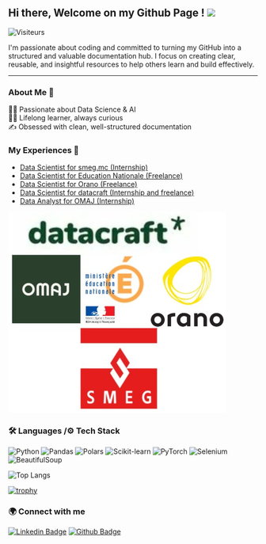 ## Hi there, Welcome on my Github Page ! <img src="https://media.giphy.com/media/hvRJCLFzcasrR4ia7z/giphy.gif" width="25">
![Visiteurs](https://visitor-badge.laobi.icu/badge?page_id=Mastocodeur.Mastocodeur)

I'm passionate about coding and committed to turning my GitHub into a structured and valuable documentation hub. I focus on creating clear, reusable, and insightful resources to help others learn and build effectively.
___

### About Me 🚀
👨‍💻 Passionate about Data Science & AI  
🧑‍🎓 Lifelong learner, always curious  
✍️ Obsessed with clean, well-structured documentation  

### My Experiences 🙌
- [Data Scientist for smeg.mc (Internship)](https://www.smeg.mc/) 
- [Data Scientist for Education Nationale (Freelance)](https://www.education.gouv.fr/)
- [Data Scientist for Orano (Freelance)](https://www.orano.group/fr) 
- [Data Scientist for datacraft (Internship and freelance)](https://datacraft.paris/) 
- [Data Analyst for OMAJ (Internship)](https://omaj.fr/)

![](logos_entreprises.jpg)


### 🛠 Languages /⚙️ Tech Stack


![Python](https://img.shields.io/badge/-Python-3776AB?style=flat&logo=python&logoColor=white)
![Pandas](https://img.shields.io/badge/-Pandas-150458?style=flat&logo=pandas&logoColor=white)
![Polars](https://img.shields.io/badge/-Polars-009CDE?style=flat&logo=data&logoColor=white)
![Scikit-learn](https://img.shields.io/badge/-Scikit--learn-F7931E?style=flat&logo=scikitlearn&logoColor=white)
![PyTorch](https://img.shields.io/badge/-PyTorch-EE4C2C?style=flat&logo=pytorch&logoColor=white)
![Selenium](https://img.shields.io/badge/-Selenium-43B02A?style=flat&logo=selenium&logoColor=white)
![BeautifulSoup](https://img.shields.io/badge/-BeautifulSoup-8B0000?style=flat&logo=python&logoColor=white)

![Top Langs](https://github-readme-stats.vercel.app/api/top-langs/?username=Mastocodeur&layout=compact)

[![trophy](https://github-profile-trophy.vercel.app/?username=Mastocodeur&theme=onedark)](https://github.com/ryo-ma/github-profile-trophy)



### 🌍 Connect with me
[![Linkedin Badge](https://img.shields.io/badge/-LinkedIn-0072b1?style=flat&logo=Linkedin&logoColor=white&link=https://www.linkedin.com/in/rgasmi/?locale=en_US)](https://www.linkedin.com/in/rgasmi/?locale=en_US)
[![Github Badge](https://img.shields.io/badge/-GitHub-grey?style=flat&logo=github&logoColor=white&link=https://github.com/Mastocodeur)](https://github.com/Mastocodeur)






